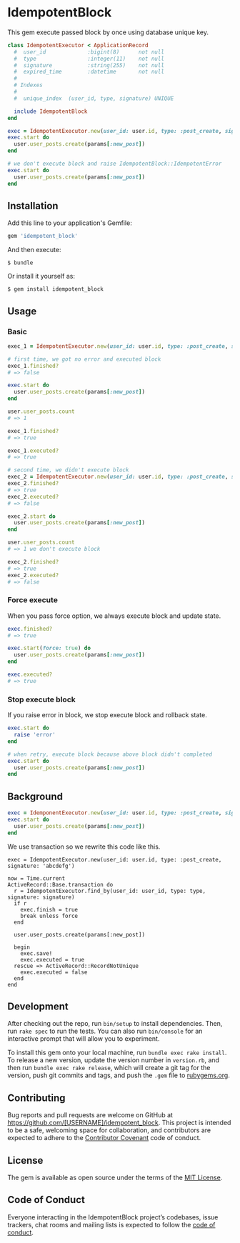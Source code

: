 # IdempotentBlock

This gem execute passed block by once using database unique key.  

```ruby
class IdempotentExecutor < ApplicationRecord
  #  user_id             :bigint(8)      not null
  #  type                :integer(11)    not null
  #  signature           :string(255)    not null
  #  expired_time        :datetime       not null
  #
  # Indexes
  #
  #  unique_index  (user_id, type, signature) UNIQUE

  include IdempotentBlock
end

exec = IdempotentExecutor.new(user_id: user.id, type: :post_create, signature: 'abcdefg')
exec.start do
  user.user_posts.create(params[:new_post])
end

# we don't execute block and raise IdempotentBlock::IdempotentError
exec.start do
  user.user_posts.create(params[:new_post])
end
```

## Installation

Add this line to your application's Gemfile:

```ruby
gem 'idempotent_block'
```

And then execute:

    $ bundle

Or install it yourself as:

    $ gem install idempotent_block

## Usage

### Basic
```ruby
exec_1 = IdempotentExecutor.new(user_id: user.id, type: :post_create, signature: 'abcdefg')

# first time, we got no error and executed block 
exec_1.finished?
# => false

exec.start do
  user.user_posts.create(params[:new_post])
end

user.user_posts.count
# => 1

exec_1.finished?
# => true

exec_1.executed?
# => true

# second time, we didn't execute block
exec_2 = IdempotentExecutor.new(user_id: user.id, type: :post_create, signature: 'abcdefg')
exec_2.finished?
# => true
exec_2.executed?
# => false

exec_2.start do
  user.user_posts.create(params[:new_post])
end

user.user_posts.count
# => 1 we don't execute block

exec_2.finished?
# => true
exec_2.executed?
# => false
```

### Force execute
When you pass force option, we always execute block and update state.

```ruby
exec.finished?
# => true

exec.start(force: true) do
  user.user_posts.create(params[:new_post])
end

exec.executed?
# => true
```

### Stop execute block
If you raise error in block, we stop execute block and rollback state.

```ruby
exec.start do
  raise 'error'
end

# when retry, execute block because above block didn't completed
exec.start do
  user.user_posts.create(params[:new_post])
end

```

## Background
```ruby
exec = IdemponentExecutor.new(user_id: user.id, type: :post_create, signature: 'abcdefg')
exec.start do
  user.user_posts.create(params[:new_post])
end
```

We use transaction so we rewrite this code like this. 

```
exec = IdempotentExecutor.new(user_id: user.id, type: :post_create, signature: 'abcdefg')

now = Time.current
ActiveRecord::Base.transaction do
  r = IdempotentExecutor.find_by(user_id: user_id, type: type, signature: signature)
  if r
    exec.finish = true
    break unless force
  end 

  user.user_posts.create(params[:new_post])

  begin
    exec.save!
    exec.executed = true
  rescue => ActiveRecord::RecordNotUnique
    exec.executed = false
  end 
end
```

## Development

After checking out the repo, run `bin/setup` to install dependencies. Then, run `rake spec` to run the tests. You can also run `bin/console` for an interactive prompt that will allow you to experiment.

To install this gem onto your local machine, run `bundle exec rake install`. To release a new version, update the version number in `version.rb`, and then run `bundle exec rake release`, which will create a git tag for the version, push git commits and tags, and push the `.gem` file to [rubygems.org](https://rubygems.org).

## Contributing

Bug reports and pull requests are welcome on GitHub at https://github.com/[USERNAME]/idempotent_block. This project is intended to be a safe, welcoming space for collaboration, and contributors are expected to adhere to the [Contributor Covenant](http://contributor-covenant.org) code of conduct.

## License

The gem is available as open source under the terms of the [MIT License](https://opensource.org/licenses/MIT).

## Code of Conduct

Everyone interacting in the IdempotentBlock project’s codebases, issue trackers, chat rooms and mailing lists is expected to follow the [code of conduct](https://github.com/[USERNAME]/idempotent_block/blob/master/CODE_OF_CONDUCT.md).
